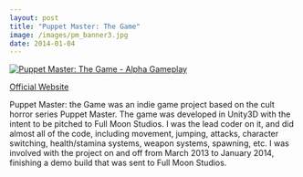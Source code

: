 ```yaml
---
layout: post
title: "Puppet Master: The Game"
image: /images/pm_banner3.jpg
date: 2014-01-04
---
```


[![Puppet Master: The Game - Alpha Gameplay](http://img.youtube.com/vi/zpP_EO7xpI0/0.jpg)](http://www.youtube.com/watch?v=zpP_EO7xpI0)

[Official Website](http://octobergames.com/pmgame.html)

Puppet Master: the Game was an indie game project based on the cult horror series Puppet Master.  The game was developed in Unity3D with the intent to be pitched to Full Moon Studios.  I was the lead coder on it, and did almost all of the code, including movement, jumping, attacks, character switching, health/stamina systems, weapon systems, spawning, etc.  I was involved with the project on and off from March 2013 to January 2014, finishing a demo build that was sent to Full Moon Studios.